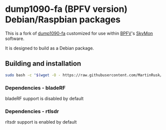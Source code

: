 # dump1090-fa (BPFV version) Debian/Raspbian packages

This is a fork of [dump1090-fa](https://github.com/FlightAware/dump1090)
customized for use within [BPFV](http://bpfv.net)'s
[SkyMon](http://skymon.bpfv.de) software.

It is designed to build as a Debian package.

## Building and installation

```bash
sudo bash -c "$(wget -O - https://raw.githubusercontent.com/MartinRusk/dump1090/master/install-dump1090-fa.sh)"
```

### Dependencies - bladeRF

bladeRF support is disabled by default

### Dependencies - rtlsdr

rltsdr support is enabled by default

